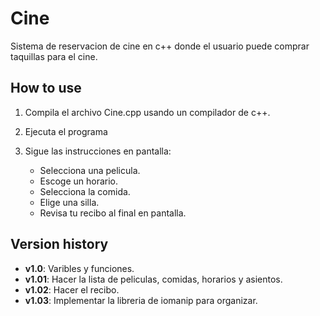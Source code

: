 # Cine
Sistema de reservacion de cine en c++ donde el usuario puede comprar taquillas para el cine.

## How to use
1. Compila el archivo Cine.cpp usando un compilador de c++.
2. Ejecuta el programa
3. Sigue las instrucciones en pantalla:
   
   - Selecciona una pelicula.
   - Escoge un horario.
   - Selecciona la comida.
   - Elige una silla.
   - Revisa tu recibo al final en pantalla.

## Version history
- **v1.0**: Varibles y funciones.
- **v1.01**: Hacer la lista de peliculas, comidas, horarios y asientos.
- **v1.02**: Hacer el recibo.
- **v1.03**: Implementar la libreria de iomanip para organizar.
